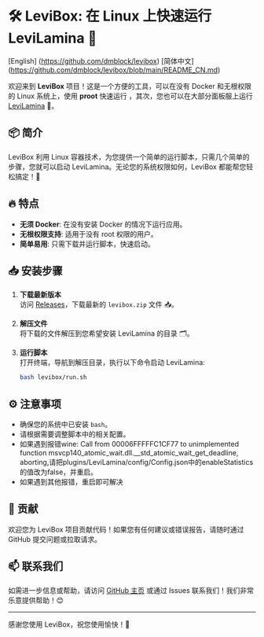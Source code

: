 # 🛠️ LeviBox: 在 Linux 上快速运行 LeviLamina 🚀

[English] (https://github.com/dmblock/levibox)
[简体中文] (https://github.com/dmblock/levibox/blob/main/README_CN.md)

欢迎来到 **LeviBox** 项目！这是一个方便的工具，可以在没有 Docker 和无根权限的 Linux 系统上，使用 **proot** 快速运行 ，其次，您也可以在大部分面板服上运行[LeviLamina](https://github.com/LiteLDev/LeviLamina) 🎉。

## 📦 简介

LeviBox 利用 Linux 容器技术，为您提供一个简单的运行脚本，只需几个简单的步骤，您就可以启动 LeviLamina。无论您的系统权限如何，LeviBox 都能帮您轻松搞定！💪

## 🔥 特点

- **无须 Docker**: 在没有安装 Docker 的情况下运行应用。
- **无根权限支持**: 适用于没有 root 权限的用户。
- **简单易用**: 只需下载并运行脚本，快速启动。

## 📥 安装步骤

1. **下载最新版本**  
   访问 [Releases](https://github.com/dmblock/levibox/releases)，下载最新的 `levibox.zip` 文件 📥。

2. **解压文件**  
   将下载的文件解压到您希望安装 LeviLamina 的目录 🗂️。

3. **运行脚本**  
   打开终端，导航到解压目录，执行以下命令启动 LeviLamina:  
   ```bash
   bash levibox/run.sh
   ```

## ⚙️ 注意事项

- 确保您的系统中已安装 `bash`。
- 请根据需要调整脚本中的相关配置。
- 如果遇到报错wine: Call from 00006FFFFFC1CF77 to unimplemented function msvcp140_atomic_wait.dll.__std_atomic_wait_get_deadline, aborting,请把plugins/LeviLamina/config/Config.json中的enableStatistics的值改为false，并重启。
- 如果遇到其他报错，重启即可解决

## 🤝 贡献

欢迎您为 LeviBox 项目贡献代码！如果您有任何建议或错误报告，请随时通过 GitHub 提交问题或拉取请求。

## 📫 联系我们

如需进一步信息或帮助，请访问 [GitHub 主页](https://github.com/dmblock/levibox) 或通过 Issues 联系我们！我们非常乐意提供帮助！😊

---

感谢您使用 LeviBox，祝您使用愉快！🎊
